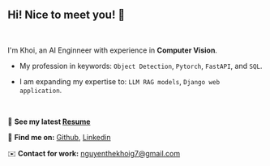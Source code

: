 ## Hi! Nice to meet you! 👋
<br> 

I'm Khoi, an AI Enginneer with experience in **Computer Vision**.

- My profession in keywords: `Object Detection`, `Pytorch`, `FastAPI`, and `SQL`.

- I am expanding my expertise to: `LLM RAG models`, `Django web application`.

<br> 


📌 **See my latest  [Resume](https://nguyenthekhoig7.github.io/nguyenthekhoig7/TheKhoi_Resume_latest.pdf)**

🔗 **Find me on:** [Github](https://github.com/nguyenthekhoig7), [Linkedin](https://www.linkedin.com/in/nguyenthekhoig7/)

✉️ **Contact for work:** [nguyenthekhoig7@gmail.com](mailto:nguyenthekhoig7@gmail.com)

<!--
**nguyenthekhoig7/nguyenthekhoig7** is a ✨ _special_ ✨ repository because its `README.md` (this file) appears on your GitHub profile.

Here are some ideas to get you started:

- 🔭 I’m currently working on ...
- 🌱 I’m currently learning ...
- 👯 I’m looking to collaborate on ...
- 🤔 I’m looking for help with ...
- 💬 Ask me about ...
- 📫 How to reach me: ...
- 😄 Pronouns: ...
- ⚡ Fun fact: ...
-->
